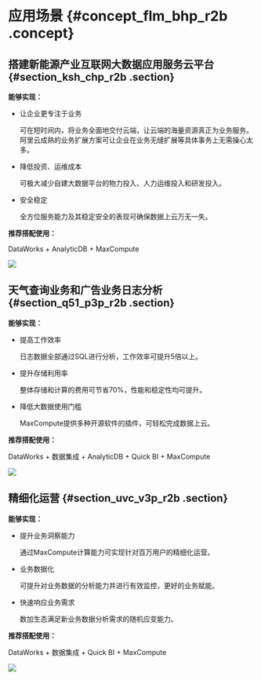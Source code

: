# 应用场景 {#concept_flm_bhp_r2b .concept}

## 搭建新能源产业互联网大数据应用服务云平台 {#section_ksh_chp_r2b .section}

**能够实现：**

-   让企业更专注于业务

    可在短时间内，将业务全面地交付云端，让云端的海量资源真正为业务服务。阿里云成熟的业务扩展方案可让企业在业务无缝扩展等具体事务上无需操心太多。

-   降低投资、运维成本

    可极大减少自建大数据平台的物力投入、人力运维投入和研发投入。

-   安全稳定

    全方位服务能力及其稳定安全的表现可确保数据上云万无一失。


**推荐搭配使用：**

DataWorks + AnalyticDB + MaxCompute

![](http://static-aliyun-doc.oss-cn-hangzhou.aliyuncs.com/assets/img/16169/15361988478914_zh-CN.png)

## 天气查询业务和广告业务日志分析 {#section_q51_p3p_r2b .section}

**能够实现：**

-   提高工作效率

    日志数据全部通过SQL进行分析，工作效率可提升5倍以上。

-   提升存储利用率

    整体存储和计算的费用可节省70%，性能和稳定性均可提升。

-   降低大数据使用门槛

    MaxCompute提供多种开源软件的插件，可轻松完成数据上云。


**推荐搭配使用：**

DataWorks + 数据集成 + AnalyticDB + Quick BI + MaxCompute

![](http://static-aliyun-doc.oss-cn-hangzhou.aliyuncs.com/assets/img/16169/15361988478916_zh-CN.png)

## 精细化运营 {#section_uvc_v3p_r2b .section}

**能够实现：**

-   提升业务洞察能力

    通过MaxCompute计算能力可实现针对百万用户的精细化运营。

-   业务数据化

    可提升对业务数据的分析能力并进行有效监控，更好的业务赋能。

-   快速响应业务需求

    数加生态满足新业务数据分析需求的随机应变能力。


**推荐搭配使用：**

DataWorks + 数据集成 + Quick BI + MaxCompute

![](http://static-aliyun-doc.oss-cn-hangzhou.aliyuncs.com/assets/img/16169/15361988478917_zh-CN.png)

